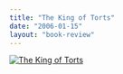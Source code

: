 ```yaml
---
title: "The King of Torts"
date: "2006-01-15"
layout: "book-review"
---
```


[![The King of Torts](images/The-King-of-Torts.jpg)](https://srikanthperinkulam.com/wp-content/uploads/2014/10/The-King-of-Torts.jpg)

